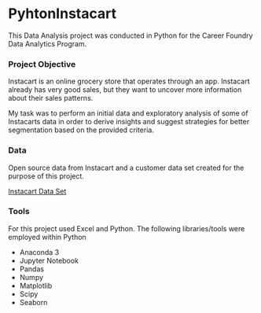 # PyhtonInstacart
This Data Analysis project was conducted in Python for  the Career Foundry Data Analytics Program.
### Project Objective
Instacart is an online grocery store that operates through an app. Instacart already has very good sales, but they want to uncover more information about their sales patterns.

My task was to perform an initial data and exploratory analysis of some of Instacarts data in order to derive insights and suggest strategies for better segmentation based on the provided criteria.

### Data

Open source data from Instacart and a customer data set created for the purpose of this project.

[Instacart Data Set](https://www.instacart.com/datasets/grocery-shopping-2017)

### Tools
For this project used Excel and Python. The following libraries/tools were employed within Python
- Anaconda 3
- Jupyter Notebook
- Pandas
- Numpy
- Matplotlib
- Scipy
- Seaborn
